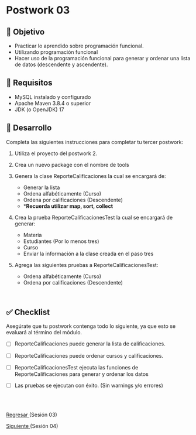 # Postwork 03

## 🎩 Objetivo

- Practicar lo aprendido sobre programación funcional.
- Utilizando programación funcional
- Hacer uso de la programación funcional para generar y ordenar una lista de datos (descendente y ascendente).

## 🎯 Requisitos

- MySQL instalado y configurado
- Apache Maven 3.8.4 o superior
- JDK (o OpenJDK) 17

## 🚀 Desarrollo

Completa las siguientes instrucciones para completar tu tercer postwork:

1. Utiliza el proyecto del postwork 2.

2. Crea un nuevo package con el nombre de tools 

3. Genera la clase ReporteCalificaciones la cual se encargará de:

    - Generar la lista
    - Ordena alfabéticamente (Curso)
    - Ordena por calificaciones (Descendente)
    - ***Recuerda utilizar map, sort, collect**

4. Crea la prueba ReporteCalificacionesTest la cual se encargará de generar:
    - Materia
    - Estudiantes (Por lo menos tres)
    - Curso
    - Enviar la información a la clase creada en el paso tres

5. Agrega las siguientes pruebas a ReporteCalificacionesTest:

    - Ordena alfabéticamente (Curso)
    - Ordena por calificaciones (Descendente)


<br/>

## ✅ Checklist 

Asegúrate que tu postwork contenga todo lo siguiente, ya que esto se evaluará al término del módulo.

- [ ] ReporteCalificaciones puede generar la lista de calificaciones.

- [ ] ReporteCalificaciones puede ordenar cursos y calificaciones.

- [ ] ReporteCalificacionesTest ejecuta las funciones de ReporteCalificaciones para generar y ordenar los datos

- [ ] Las pruebas se ejecutan con éxito. (Sin warnings y/o errores)

<br/>
<br/>

[Regresar ](../Readme.md)(Sesión 03)

[Siguiente ](../../Sesion-04/Readme.md)(Sesión 04)